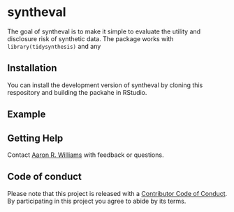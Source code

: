 
<!-- README.md is generated from README.Rmd. Please edit that file -->

# syntheval

<!-- badges: start -->
<!-- badges: end -->

The goal of syntheval is to make it simple to evaluate the utility and
disclosure risk of synthetic data. The package works with
`library(tidysynthesis)` and any

## Installation

You can install the development version of syntheval by cloning this
respository and building the packahe in RStudio.

## Example

## Getting Help

Contact [Aaron R. Williams](awilliams@urban.org) with feedback or
questions.

## Code of conduct

Please note that this project is released with a [Contributor Code of
Conduct](https://dplyr.tidyverse.org/CODE_OF_CONDUCT). By participating
in this project you agree to abide by its terms.
